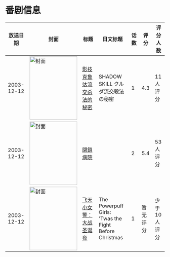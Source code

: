 # 番剧信息

|放送日期|封面|标题|日文标题|话数|评分|评分人数|
|---|---|---|---|---|---|---|
|2003-12-12|<img src="https://lain.bgm.tv/pic/cover/c/a7/c3/47341_cD33C.jpg" alt="封面" style="width:150px;height:200px;object-fit:cover;">|[影技 克鲁达流交杀法的秘密](https://bangumi.tv/subject/47341)|SHADOW SKILL クルダ流交殺法の秘密|1|4.3|11人评分|
|2003-12-12|<img src="https://bangumi.tv/img/no_icon_subject.png" alt="封面" style="width:150px;height:200px;object-fit:cover;">|[閉鎖病院](https://bangumi.tv/subject/74419)||2|5.4|53人评分|
|2003-12-12|<img src="https://lain.bgm.tv/pic/cover/c/f6/7f/258098_BJzt7.jpg" alt="封面" style="width:150px;height:200px;object-fit:cover;">|[飞天小女警：大战圣诞夜](https://bangumi.tv/subject/258098)|The Powerpuff Girls: 'Twas the Fight Before Christmas|1|暂无评分|少于10人评分|
